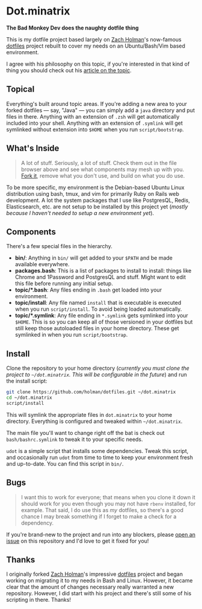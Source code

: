# Dot.minatrix
**The Bad Monkey Dev does the naughty dotfile thing**

This is my dotfile project based largely on [Zach Holman](https://github.com/holman)'s
now-famous [dotfiles](https://github.com/holman/dotfiles) project rebuilt to cover
my needs on an Ubuntu/Bash/Vim based environment.

I agree with his philosophy on this topic, if you're interested in that kind
of thing you should check out his [article on the topic](http://zachholman.com/2010/08/dotfiles-are-meant-to-be-forked/).

## Topical

Everything's built around topic areas. If you're adding a new area to your
forked dotfiles — say, "Java" — you can simply add a `java` directory and put
files in there. Anything with an extension of `.zsh` will get automatically
included into your shell. Anything with an extension of `.symlink` will get
symlinked without extension into `$HOME` when you run `script/bootstrap`.

## What's Inside

> A lot of stuff. Seriously, a lot of stuff. Check them out in the file browser
> above and see what components may mesh up with you.
> [Fork it](https://github.com/holman/dotfiles/fork), remove what you don't
> use, and build on what you do use.

To be more specific, my environment is the Debian-based Ubuntu Linux distribution
using bash, tmux, and vim for primarily Ruby on Rails web development.  A lot the
system packages that I use like PostgresQL, Redis, Elasticsearch, etc. are not setup
to be installed by this project yet (_mostly because I haven't needed to setup a
new environment yet_).

## Components

There's a few special files in the hierarchy.

- **bin/**: Anything in `bin/` will get added to your `$PATH` and be made
  available everywhere.
- **packages.bash**: This is a list of packages to install to install: things like Chrome and
  1Password and PostgresQL and stuff. Might want to edit this file before running any initial
  setup.
- **topic/\*.bash**: Any files ending in `.bash` get loaded into your
  environment.
- **topic/install**: Any file named `install` that is executable is executed when you run
  `script/install`. To avoid being loaded automatically.
- **topic/\*.symlink**: Any file ending in `*.symlink` gets symlinked into
  your `$HOME`. This is so you can keep all of those versioned in your dotfiles
  but still keep those autoloaded files in your home directory. These get
  symlinked in when you run `script/bootstrap`.

## Install

Clone the repository to your home directory (_currently you must clone the project to
`~/dot.minatrix`.  This will be configurable in the future_) and run the install script:

```sh
git clone https://github.com/holman/dotfiles.git ~/dot.minatrix
cd ~/dot.minatrix
script/install
```

This will symlink the appropriate files in `dot.minatrix` to your home directory.
Everything is configured and tweaked within `~/dot.minatrix`.

The main file you'll want to change right off the bat is check out `bash/bashrc.symlink`
to tweak it to your specific needs.

`udot` is a simple script that installs some dependencies. Tweak this script, and
occasionally run `udot` from time to time to keep your environment fresh and up-to-date.
You can find this script in `bin/`.

## Bugs

> I want this to work for everyone; that means when you clone it down it should
> work for you even though you may not have `rbenv` installed, for example. That
> said, I do use this as *my* dotfiles, so there's a good chance I may break
> something if I forget to make a check for a dependency.

If you're brand-new to the project and run into any blockers, please
[open an issue](https://github.com/thebadmonkeydev/dot.minatrix/issues) on this repository
and I'd love to get it fixed for you!

## Thanks

I originally forked [Zach Holman](https://github.com/holman)'s impressive
[dotfiles](https://github.com/holman/dotfiles) project and began working on
migrating it to my needs in Bash and Linux. However, it became clear that the
amount of changes necessary really warranted a new repository. However, I did
start with his project and there's still some of his scripting in there. Thanks!

